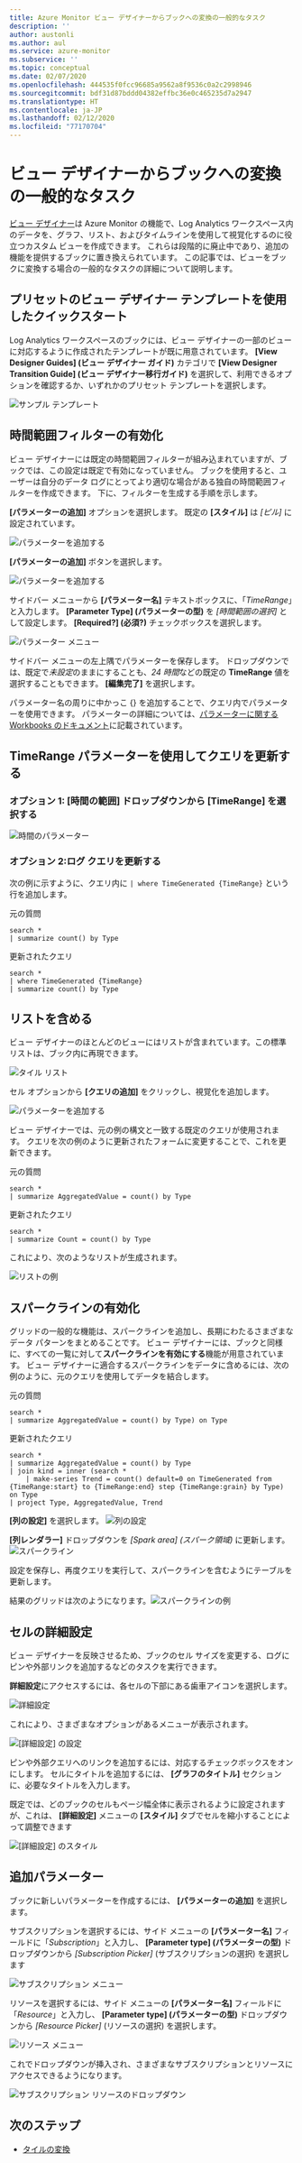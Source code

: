 ```yaml
---
title: Azure Monitor ビュー デザイナーからブックへの変換の一般的なタスク
description: ''
author: austonli
ms.author: aul
ms.service: azure-monitor
ms.subservice: ''
ms.topic: conceptual
ms.date: 02/07/2020
ms.openlocfilehash: 444535f0fcc96685a9562a8f9536c0a2c2998946
ms.sourcegitcommit: bdf31d87bddd04382effbc36e0c465235d7a2947
ms.translationtype: HT
ms.contentlocale: ja-JP
ms.lasthandoff: 02/12/2020
ms.locfileid: "77170704"
---
```

# <a name="view-designer-to-workbooks-conversion-common-tasks"></a>ビュー デザイナーからブックへの変換の一般的なタスク
[ビュー デザイナー](view-designer.md)は Azure Monitor の機能で、Log Analytics ワークスペース内のデータを、グラフ、リスト、およびタイムラインを使用して視覚化するのに役立つカスタム ビューを作成できます。 これらは段階的に廃止中であり、追加の機能を提供するブックに置き換えられています。 この記事では、ビューをブックに変換する場合の一般的なタスクの詳細について説明します。


## <a name="quickstart-with-preset-view-designer-templates"></a>プリセットのビュー デザイナー テンプレートを使用したクイックスタート

Log Analytics ワークスペースのブックには、ビュー デザイナーの一部のビューに対応するように作成されたテンプレートが既に用意されています。 **[View Designer Guides] (ビュー デザイナー ガイド)** カテゴリで **[View Designer Transition Guide] (ビュー デザイナー移行ガイド)** を選択して、利用できるオプションを確認するか、いずれかのプリセット テンプレートを選択します。

![サンプル テンプレート](media/view-designer-conversion-tasks/templates.png)

## <a name="enabling-time-range-filter"></a>時間範囲フィルターの有効化
ビュー デザイナーには既定の時間範囲フィルターが組み込まれていますが、ブックでは、この設定は既定で有効になっていません。 ブックを使用すると、ユーザーは自分のデータ ログにとってより適切な場合がある独自の時間範囲フィルターを作成できます。 下に、フィルターを生成する手順を示します。

**[パラメーターの追加]** オプションを選択します。 既定の **[スタイル]** は *[ピル]* に設定されています。

![パラメーターを追加する](media/view-designer-conversion-tasks/add-param.png)

 **[パラメーターの追加]** ボタンを選択します。

![パラメーターを追加する](media/view-designer-conversion-tasks/add-parameter.png)

サイドバー メニューから **[パラメーター名]** テキストボックスに、「*TimeRange*」と入力します。 **[Parameter Type] (パラメーターの型)** を *[時間範囲の選択]* として設定します。 **[Required?] (必須?)** チェックボックスを選択します。

![パラメーター メニュー](media/view-designer-conversion-tasks/parameter-menu.png)

サイドバー メニューの左上隅でパラメーターを保存します。 ドロップダウンでは、既定で*未設定*のままにすることも、*24 時間*などの既定の **TimeRange** 値を選択することもできます。 **[編集完了]** を選択します。

パラメーター名の周りに中かっこ {} を追加することで、クエリ内でパラメーターを使用できます。 パラメーターの詳細については、[パラメーターに関する Workbooks のドキュメント](https://github.com/microsoft/Application-Insights-Workbooks/blob/master/Documentation/Parameters/Parameters.md)に記載されています。

## <a name="updating-queries-with-the-timerange-parameter"></a>TimeRange パラメーターを使用してクエリを更新する

### <a name="option-1-select-timerange-from-the-time-range-dropdown"></a>オプション 1: [時間の範囲] ドロップダウンから [TimeRange] を選択する

![時間のパラメーター](media/view-designer-conversion-tasks/time-parameter.png)

### <a name="option-2-update-your-log-queries"></a>オプション 2:ログ クエリを更新する

次の例に示すように、クエリ内に `| where TimeGenerated {TimeRange}` という行を追加します。

元の質問
```KQL
search * 
| summarize count() by Type
```

更新されたクエリ
```KQL
search * 
| where TimeGenerated {TimeRange} 
| summarize count() by Type
```

## <a name="including-a-list"></a>リストを含める
ビュー デザイナーのほとんどのビューにはリストが含まれています。この標準リストは、ブック内に再現できます。

![タイル リスト](media/view-designer-conversion-tasks/tile-list.png)

セル オプションから **[クエリの追加]** をクリックし、視覚化を追加します。

![パラメーターを追加する](media/view-designer-conversion-tasks/add-param.png)

ビュー デザイナーでは、元の例の構文と一致する既定のクエリが使用されます。 クエリを次の例のように更新されたフォームに変更することで、これを更新できます。

元の質問
```KQL
search * 
| summarize AggregatedValue = count() by Type
```

更新されたクエリ
```KQL
search * 
| summarize Count = count() by Type
```

これにより、次のようなリストが生成されます。

![リストの例](media/view-designer-conversion-tasks/list-example.png)

## <a name="enabling-sparklines"></a>スパークラインの有効化
グリッドの一般的な機能は、スパークラインを追加し、長期にわたるさまざまなデータ パターンをまとめることです。 ビュー デザイナーには、ブックと同様に、すべての一覧に対して**スパークラインを有効にする**機能が用意されています。 ビュー デザイナーに適合するスパークラインをデータに含めるには、次の例のように、元のクエリを使用してデータを結合します。

元の質問
```KQL
search *
| summarize AggregatedValue = count() by Type) on Type
```

更新されたクエリ
```KQL
search * 
| summarize AggregatedValue = count() by Type
| join kind = inner (search * 
    | make-series Trend = count() default=0 on TimeGenerated from {TimeRange:start} to {TimeRange:end} step {TimeRange:grain} by Type) on Type
| project Type, AggregatedValue, Trend
```

**[列の設定]** を選択します。
![列の設定](media/view-designer-conversion-tasks/column-settings.png)

**[列レンダラー]** ドロップダウンを *[Spark area] (スパーク領域)* に更新します。
![スパークライン](media/view-designer-conversion-tasks/sparkline.png)

設定を保存し、再度クエリを実行して、スパークラインを含むようにテーブルを更新します。

結果のグリッドは次のようになります。![スパークラインの例](media/view-designer-conversion-tasks/sparkline-example.png)

## <a name="advanced-cell-settings"></a>セルの詳細設定
ビュー デザイナーを反映させるため、ブックのセル サイズを変更する、ログにピンや外部リンクを追加するなどのタスクを実行できます。

**詳細設定**にアクセスするには、各セルの下部にある歯車アイコンを選択します。

![詳細設定](media/view-designer-conversion-tasks/advanced-settings.png)

これにより、さまざまなオプションがあるメニューが表示されます。

![[詳細設定] の設定](media/view-designer-conversion-tasks/advanced-settings-settings.png)

ピンや外部クエリへのリンクを追加するには、対応するチェックボックスをオンにします。 セルにタイトルを追加するには、 **[グラフのタイトル]** セクションに、必要なタイトルを入力します。

既定では、どのブックのセルもページ幅全体に表示されるように設定されますが、これは、 **[詳細設定]** メニューの **[スタイル]** タブでセルを縮小することによって調整できます

![[詳細設定] のスタイル](media/view-designer-conversion-tasks/advanced-settings-style.png)

 
## <a name="additional-parameters"></a>追加パラメーター
ブックに新しいパラメーターを作成するには、 **[パラメーターの追加]** を選択します。 

サブスクリプションを選択するには、サイド メニューの **[パラメーター名]** フィールドに「*Subscription*」と入力し、 **[Parameter type] (パラメーターの型)** ドロップダウンから *[Subscription Picker]* (サブスクリプションの選択) を選択します

![サブスクリプション メニュー](media/view-designer-conversion-tasks/subscription-filter.png)

リソースを選択するには、サイド メニューの **[パラメーター名]** フィールドに「*Resource*」と入力し、 **[Parameter type] (パラメーターの型)** ドロップダウンから *[Resource Picker]* (リソースの選択) を選択します。

![リソース メニュー](media/view-designer-conversion-tasks/resource-filter.png)

これでドロップダウンが挿入され、さまざまなサブスクリプションとリソースにアクセスできるようになります。

![サブスクリプション リソースのドロップダウン](media/view-designer-conversion-tasks/subscription-resource.png)


## <a name="next-steps"></a>次のステップ
- [タイルの変換](view-designer-conversion-tiles.md)
